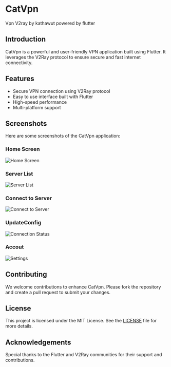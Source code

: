 # CatVpn
Vpn V2ray by kathawut powered by flutter

## Introduction
CatVpn is a powerful and user-friendly VPN application built using Flutter. It leverages the V2Ray protocol to ensure secure and fast internet connectivity.

## Features
- Secure VPN connection using V2Ray protocol
- Easy to use interface built with Flutter
- High-speed performance
- Multi-platform support

## Screenshots
Here are some screenshots of the CatVpn application:

### Home Screen
![Home Screen](https://via.placeholder.com/400x300.png?text=Home+Screen)

### Server List
![Server List](https://via.placeholder.com/400x300.png?text=Server+List)

### Connect to Server
![Connect to Server](https://via.placeholder.com/400x300.png?text=Connect+to+Server)

### UpdateConfig
![Connection Status](https://via.placeholder.com/400x300.png?text=Connection+Status)

### Accout
![Settings](https://via.placeholder.com/400x300.png?text=Settings)

## Contributing
We welcome contributions to enhance CatVpn. Please fork the repository and create a pull request to submit your changes.

## License
This project is licensed under the MIT License. See the [LICENSE](LICENSE) file for more details.

## Acknowledgements
Special thanks to the Flutter and V2Ray communities for their support and contributions.
